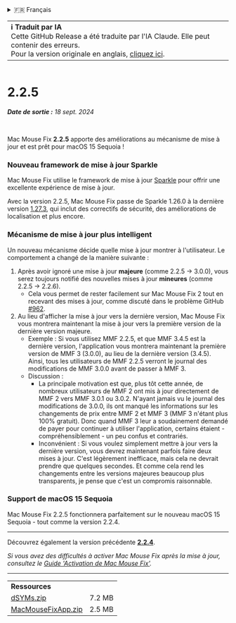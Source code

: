 <details>
<summary>🇫🇷 Français</summary>

[🇬🇧 English (GitHub Release)](https://github.com/noah-nuebling/mac-mouse-fix/releases/tag/2.2.5)\
[🇦🇩 Català](https://redirect.macmousefix.com/?target=mmf-release&tag=2.2.5&locale=ca)\
[🇩🇪 Deutsch](https://redirect.macmousefix.com/?target=mmf-release&tag=2.2.5&locale=de)\
[🇪🇸 Español](https://redirect.macmousefix.com/?target=mmf-release&tag=2.2.5&locale=es)\
**🇫🇷 Français**\
[🇮🇩 Indonesia](https://redirect.macmousefix.com/?target=mmf-release&tag=2.2.5&locale=id)\
[🇮🇹 Italiano](https://redirect.macmousefix.com/?target=mmf-release&tag=2.2.5&locale=it)\
[🇭🇺 Magyar](https://redirect.macmousefix.com/?target=mmf-release&tag=2.2.5&locale=hu)\
[🇳🇱 Nederlands](https://redirect.macmousefix.com/?target=mmf-release&tag=2.2.5&locale=nl)\
[🇵🇱 Polski](https://redirect.macmousefix.com/?target=mmf-release&tag=2.2.5&locale=pl)\
[🇧🇷 Português (Brasil)](https://redirect.macmousefix.com/?target=mmf-release&tag=2.2.5&locale=pt-BR)\
[🇵🇹 Português (Portugal)](https://redirect.macmousefix.com/?target=mmf-release&tag=2.2.5&locale=pt-PT)\
[🇷🇴 Română](https://redirect.macmousefix.com/?target=mmf-release&tag=2.2.5&locale=ro)\
[🇸🇪 Svenska](https://redirect.macmousefix.com/?target=mmf-release&tag=2.2.5&locale=sv)\
[🇻🇳 Tiếng Việt](https://redirect.macmousefix.com/?target=mmf-release&tag=2.2.5&locale=vi)\
[🇹🇷 Türkçe](https://redirect.macmousefix.com/?target=mmf-release&tag=2.2.5&locale=tr)\
[🇨🇿 Čeština](https://redirect.macmousefix.com/?target=mmf-release&tag=2.2.5&locale=cs)\
[🇬🇷 Ελληνικά](https://redirect.macmousefix.com/?target=mmf-release&tag=2.2.5&locale=el)\
[🇷🇺 Русский](https://redirect.macmousefix.com/?target=mmf-release&tag=2.2.5&locale=ru)\
[🇺🇦 Українська](https://redirect.macmousefix.com/?target=mmf-release&tag=2.2.5&locale=uk)\
[🇮🇱 עברית](https://redirect.macmousefix.com/?target=mmf-release&tag=2.2.5&locale=he)\
[🇸🇦 العربية](https://redirect.macmousefix.com/?target=mmf-release&tag=2.2.5&locale=ar)\
[🇮🇳 हिन्दी](https://redirect.macmousefix.com/?target=mmf-release&tag=2.2.5&locale=hi)\
[🇹🇭 ไทย](https://redirect.macmousefix.com/?target=mmf-release&tag=2.2.5&locale=th)\
[🇨🇳 中文 (简体)](https://redirect.macmousefix.com/?target=mmf-release&tag=2.2.5&locale=zh-Hans)\
[🇨🇳 中文 (繁體)](https://redirect.macmousefix.com/?target=mmf-release&tag=2.2.5&locale=zh-Hant)\
[🇭🇰 中文（香港)](https://redirect.macmousefix.com/?target=mmf-release&tag=2.2.5&locale=zh-HK)\
[🇯🇵 日本語](https://redirect.macmousefix.com/?target=mmf-release&tag=2.2.5&locale=ja)\
[🇰🇷 한국어](https://redirect.macmousefix.com/?target=mmf-release&tag=2.2.5&locale=ko)\
[Help translate Mac Mouse Fix to different languages!](https://github.com/noah-nuebling/mac-mouse-fix/discussions/731)
</details>
<table align=><td>
<b>ℹ️ Traduit par IA</b><br>
Cette GitHub Release a été traduite par l'IA Claude. Elle peut contenir des erreurs.<br>
Pour la version originale en anglais, <a href="https://github.com/noah-nuebling/mac-mouse-fix/releases/tag/2.2.5">cliquez ici</a>.
</td></table>

<table></table>

# 2.2.5
***Date de sortie :** 18 sept. 2024*

<br>

Mac Mouse Fix **2.2.5** apporte des améliorations au mécanisme de mise à jour et est prêt pour macOS 15 Sequoia !

### Nouveau framework de mise à jour Sparkle

Mac Mouse Fix utilise le framework de mise à jour [Sparkle](https://sparkle-project.org/) pour offrir une excellente expérience de mise à jour.

Avec la version 2.2.5, Mac Mouse Fix passe de Sparkle 1.26.0 à la dernière version [1.27.3](https://github.com/sparkle-project/Sparkle/releases/tag/1.27.3), qui inclut des correctifs de sécurité, des améliorations de localisation et plus encore.

### Mécanisme de mise à jour plus intelligent

Un nouveau mécanisme décide quelle mise à jour montrer à l'utilisateur. Le comportement a changé de la manière suivante :

1. Après avoir ignoré une mise à jour **majeure** (comme 2.2.5 -> 3.0.0), vous serez toujours notifié des nouvelles mises à jour **mineures** (comme 2.2.5 -> 2.2.6).
    - Cela vous permet de rester facilement sur Mac Mouse Fix 2 tout en recevant des mises à jour, comme discuté dans le problème GitHub [#962](https://github.com/noah-nuebling/mac-mouse-fix/issues/962).
2. Au lieu d'afficher la mise à jour vers la dernière version, Mac Mouse Fix vous montrera maintenant la mise à jour vers la première version de la dernière version majeure.
    - Exemple : Si vous utilisez MMF 2.2.5, et que MMF 3.4.5 est la dernière version, l'application vous montrera maintenant la première version de MMF 3 (3.0.0), au lieu de la dernière version (3.4.5). Ainsi, tous les utilisateurs de MMF 2.2.5 verront le journal des modifications de MMF 3.0.0 avant de passer à MMF 3.
    - Discussion :
        - La principale motivation est que, plus tôt cette année, de nombreux utilisateurs de MMF 2 ont mis à jour directement de MMF 2 vers MMF 3.0.1 ou 3.0.2. N'ayant jamais vu le journal des modifications de 3.0.0, ils ont manqué les informations sur les changements de prix entre MMF 2 et MMF 3 (MMF 3 n'étant plus 100% gratuit). Donc quand MMF 3 leur a soudainement demandé de payer pour continuer à utiliser l'application, certains étaient - compréhensiblement - un peu confus et contrariés.
        - Inconvénient : Si vous voulez simplement mettre à jour vers la dernière version, vous devrez maintenant parfois faire deux mises à jour. C'est légèrement inefficace, mais cela ne devrait prendre que quelques secondes. Et comme cela rend les changements entre les versions majeures beaucoup plus transparents, je pense que c'est un compromis raisonnable.

### Support de macOS 15 Sequoia

Mac Mouse Fix 2.2.5 fonctionnera parfaitement sur le nouveau macOS 15 Sequoia - tout comme la version 2.2.4.

---

Découvrez également la version précédente [**2.2.4**](https://redirect.macmousefix.com/?target=mmf-release&tag=2.2.4&locale=fr).

*Si vous avez des difficultés à activer Mac Mouse Fix après la mise à jour, consultez le [Guide 'Activation de Mac Mouse Fix'](https://github.com/noah-nuebling/mac-mouse-fix/discussions/861).*

---

<table align="start">
<tr>
    <td colspan=2>
        <b>Ressources</b>
    </td>
</tr>
<tr>
    <td><a href="https://github.com/noah-nuebling/mac-mouse-fix/releases/download/2.2.5/dSYMs.zip">dSYMs.zip</a></td>
    <td>7.2 MB</td>
</tr>
<tr>
    <td><a href="https://github.com/noah-nuebling/mac-mouse-fix/releases/download/2.2.5/MacMouseFixApp.zip">MacMouseFixApp.zip</a></td>
    <td>2.5 MB</td>
</tr>
</table>